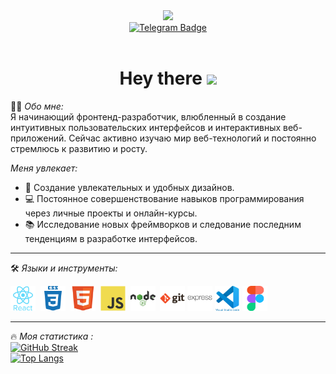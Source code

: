 <div id="header" align="center">
  <img src="https://media.giphy.com/media/l3vR85PnGsBwu1PFK/giphy.gif" width="100"/>
</div>
<div id="badges" align="center">
  <a href="https://t.me/bykosha1">
    <img src="https://img.shields.io/badge/Telegram-blue?style=for-the-badge&logo=telegram&logoColor=white" alt="Telegram Badge"/>
  </a>
</div>
<div align="center">
  <img src="https://komarev.com/ghpvc/?username=DariaBykonya&style=flat-square&color=blue" alt=""/>
  <h1>
  Hey there
  <img src="https://media.giphy.com/media/hvRJCLFzcasrR4ia7z/giphy.gif" width="30px"/>
</h1>
</div>

:woman_technologist: *Обо мне:*  
Я начинающий фронтенд-разработчик, влюбленный в создание интуитивных пользовательских интерфейсов и интерактивных веб-приложений. Сейчас активно изучаю мир веб-технологий и постоянно стремлюсь к развитию и росту.

*Меня увлекает:*
  - :art: Создание увлекательных и удобных дизайнов.
  - :computer: Постоянное совершенствование навыков программирования через личные проекты и онлайн-курсы.
  - :books: Исследование новых фреймворков и следование последним тенденциям в разработке интерфейсов.

---

:hammer_and_wrench: *Языки и инструменты:*  
<div>
  <img src="https://github.com/devicons/devicon/blob/master/icons/react/react-original-wordmark.svg" title="React" alt="React" width="40" height="40"/>&nbsp;
  <img src="https://github.com/devicons/devicon/blob/master/icons/css3/css3-plain-wordmark.svg"  title="CSS3" alt="CSS" width="40" height="40"/>&nbsp;
  <img src="https://github.com/devicons/devicon/blob/master/icons/html5/html5-original.svg" title="HTML5" alt="HTML" width="40" height="40"/>&nbsp;
  <img src="https://github.com/devicons/devicon/blob/master/icons/javascript/javascript-original.svg" title="JavaScript" alt="JavaScript" width="40" height="40"/>&nbsp;
  <img src="https://github.com/devicons/devicon/blob/master/icons/nodejs/nodejs-original-wordmark.svg" title="NodeJS" alt="NodeJS" width="40" height="40"/>&nbsp;
  <img src="https://github.com/devicons/devicon/blob/master/icons/git/git-original-wordmark.svg" title="Git" **alt="Git" width="40" height="40"/>
  <img src="https://github.com/devicons/devicon/blob/master/icons/express/express-original-wordmark.svg" title="Express" **alt="Express" width="40" height="40"/>
  <img src="https://github.com/devicons/devicon/blob/master/icons/vscode/vscode-original-wordmark.svg" title="VSCode" **alt="VSCode" width="40" height="40"/>
  <img src="https://github.com/devicons/devicon/blob/master/icons/figma/figma-original.svg" title="Figma" **alt="Figma" width="40" height="40"/>
</div>

---

:fire: *Моя статистика :*  
[![GitHub Streak](http://github-readme-streak-stats.herokuapp.com?user=DariaBykonya&theme=terafox)](https://git.io/streak-stats)  
[![Top Langs](https://github-readme-stats.vercel.app/api/top-langs/?username=DariaBykonya&layout=compact&theme=vision-friendly-dark)](https://github.com/anuraghazra/github-readme-stats)
